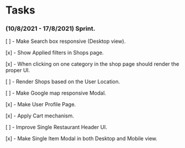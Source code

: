 # Tasks

### (10/8/2021 - 17/8/2021) Sprint.

[ ] - Make Search box responsive (Desktop view).

[x] - Show Applied filters in Shops page.

[x] - When clicking on one category in the shop page should render the proper UI.

[ ] - Render Shops based on the User Location.

[ ] - Make Google map responsive Modal.

[x] - Make User Profile Page.

[x] - Apply Cart mechanism.

[ ] - Improve Single Restaurant Header UI.

[x] - Make Single Item Modal in both Desktop and Mobile view.
